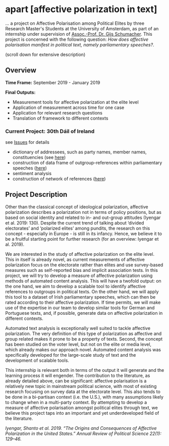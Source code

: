 # apart [affective polarization in text]
... a project on Affective Polarisation among Political Elites by three Research Master's Students at the University of Amsterdam, as part of an internship under supervision of [Assoc.-Prof. Dr. Gijs Schumacher](http://www.gijsschumacher.nl/). This project is concerned with the following question: _How does affective polarisation manifest in political text, namely parliamentary speeches?_.

(scroll down for extensive description)

## Overview

__Time Frame:__ September 2019 - January 2019


__Final Outputs:__
* Measurement tools for affective polarization at the elite level
* Application of measurement across time for one case
* Application for relevant research questions
* Translation of framework to different contexts

### Current Project: 30th Dáil of Ireland
see [Issues](https://github.com/samunico/Apart/issues) for details
* dictionary of addressees, such as party names, member names, constituencies (see [here](https://github.com/samunico/Apart/issues/6))
* construction of data frame of outgroup-references within parliamentary speeches ([here](https://github.com/samunico/Apart/issues/4))
* sentiment analysis
* construction of network of references ([here](https://github.com/samunico/Apart/issues/5))

## Project Description

Other than the classical concept of ideological polarization, affective polarization describes a polarization not in terms of policy positions, but as based on social identity and related to in- and out-group attitudes (Iyengar et al. 2019: 130). Despite the current trend of talking about ‘divided electorates’ and ‘polarized elites’ among pundits, the research on this concept - especially in Europe -  is still in its infancy. Hence, we believe it to be a fruitful starting point for further research (for an overview: Iyengar et al. 2019).

We are interested in the study of affective polarization on the elite level. This in itself is already novel, as current measurements of affective polarization focus on the electorate rather than elites and use survey-based measures such as self-reported bias and implicit association tests. In this project, we will try to develop a measure of affective polarization using methods of automated content analysis. This will have a twofold output: on the one hand, we aim to develop a scalable tool to identify affective references to outgroups in political texts. On the other hand, we will apply this tool to a dataset of Irish parliamentary speeches, which can then be rated according to their affective polarization. If time permits, we will make use of the expertise in our team to develop similar tools for German and Portuguese texts, and, if possible, generate data on affective polarization in different contexts.

Automated text analysis is exceptionally well suited to tackle affective polarization. The very definition of this type of polarization as affective and group related makes it prone to be a property of texts. Second, the concept has been studied on the voter level, but not on the elite or media level, which already makes our approach novel. Automated content analysis was specifically developed for the large-scale study of text and the development of scalable tools.

This internship is relevant both in terms of the output it will generate and the learning process it will engender. The contribution to the literature, as already detailed above, can be significant: affective polarisation is a relatively new topic in mainstream political science, with most of existing research focusing on survey data at the electorate level. This also tends to be done in a bi-partisan context (i.e. the U.S.), with many assumptions likely to change when in a multi-party context.  By attempting to develop a measure of affective polarisation amongst political elites through text, we believe this project taps into an important and yet underdeveloped field of the literature.

_Iyengar, Shanto et al. 2019. “The Origins and Consequences of Affective Polarization in the United States.” Annual Review of Political Science 22(1): 129–46._
